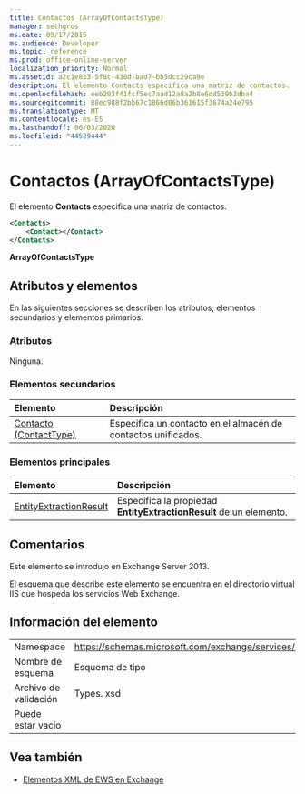 ```yaml
---
title: Contactos (ArrayOfContactsType)
manager: sethgros
ms.date: 09/17/2015
ms.audience: Developer
ms.topic: reference
ms.prod: office-online-server
localization_priority: Normal
ms.assetid: a2c1e833-5f8c-438d-bad7-bb5dcc29ca9e
description: El elemento Contacts especifica una matriz de contactos.
ms.openlocfilehash: eeb202f41fcf5ec7aad12a8a2b8e6dd539b3dba4
ms.sourcegitcommit: 88ec988f2bb67c1866d06b361615f3674a24e795
ms.translationtype: MT
ms.contentlocale: es-ES
ms.lasthandoff: 06/03/2020
ms.locfileid: "44529444"
---
```

# <a name="contacts-arrayofcontactstype"></a>Contactos (ArrayOfContactsType)

El elemento **Contacts** especifica una matriz de contactos. 
  
```XML
<Contacts>
    <Contact></Contact>
</Contacts>
```

 **ArrayOfContactsType**
## <a name="attributes-and-elements"></a>Atributos y elementos

En las siguientes secciones se describen los atributos, elementos secundarios y elementos primarios.
  
### <a name="attributes"></a>Atributos

Ninguna.
  
### <a name="child-elements"></a>Elementos secundarios

|**Elemento**|**Descripción**|
|:-----|:-----|
|[Contacto (ContactType)](contact-contacttype.md) <br/> |Especifica un contacto en el almacén de contactos unificados.  <br/> |
   
### <a name="parent-elements"></a>Elementos principales

|**Elemento**|**Descripción**|
|:-----|:-----|
|[EntityExtractionResult](entityextractionresult.md) <br/> |Especifica la propiedad **EntityExtractionResult** de un elemento.  <br/> |
   
## <a name="remarks"></a>Comentarios

Este elemento se introdujo en Exchange Server 2013.
  
El esquema que describe este elemento se encuentra en el directorio virtual IIS que hospeda los servicios Web Exchange.
  
## <a name="element-information"></a>Información del elemento

|||
|:-----|:-----|
|Namespace  <br/> |https://schemas.microsoft.com/exchange/services/2006/types  <br/> |
|Nombre de esquema  <br/> |Esquema de tipo  <br/> |
|Archivo de validación  <br/> |Types. xsd  <br/> |
|Puede estar vacío  <br/> ||
   
## <a name="see-also"></a>Vea también



- [Elementos XML de EWS en Exchange](ews-xml-elements-in-exchange.md)

